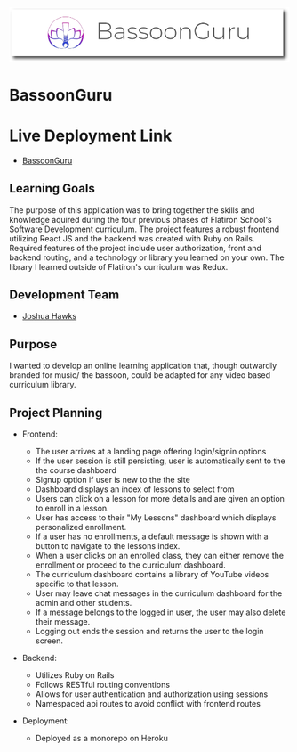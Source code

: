 ![Bassoon-Guru-Logo](https://github.com/jdhawks2132/bassoonguru/blob/main/BGBanner.png)

# BassoonGuru

# Live Deployment Link

- [BassoonGuru](https://bassoonguru.herokuapp.com/)

## Learning Goals

The purpose of this application was to bring together the skills and knowledge aquired during the four previous phases of Flatiron School's Software Development curriculum. The project features a robust frontend utilizing React JS and the backend was created with Ruby on Rails. Required features of the project include user authorization, front and backend routing, and a technology or library you learned on your own. The library I learned outside of Flatiron's curriculum was Redux.

## Development Team
- [Joshua Hawks](http://www.linkedin.com/in/joshuahawks1)

## Purpose

I wanted to develop an online learning application that, though outwardly branded for music/ the bassoon, could be adapted for any video based curriculum library.

## Project Planning

- Frontend: 
  - The user arrives at a landing page offering login/signin options
  - If the user session is still persisting, user is automatically sent to the the course dashboard
  - Signup option if user is new to the the site
  - Dashboard displays an index of lessons to select from
  - Users can click on a lesson for more details and are given an option to enroll in a lesson.
  - User has access to their "My Lessons" dashboard which displays personalized enrollment.
  - If a user has no enrollments, a default message is shown with a button to navigate to the lessons index. 
  - When a user clicks on an enrolled class, they can either remove the enrollment or proceed to the curriculum dashboard. 
  - The curriculum dashboard contains a library of YouTube videos specific to that lesson.
  - User may leave chat messages in the curriculum dashboard for the admin and other students.
  - If a message belongs to the logged in user, the user may also delete their message.
  - Logging out ends the session and returns the user to the login screen.

- Backend: 
  - Utilizes Ruby on Rails
  - Follows RESTful routing conventions
  - Allows for user authentication and authorization using sessions
  - Namespaced api routes to avoid conflict with frontend routes

- Deployment:
  - Deployed as a monorepo on Heroku
  
